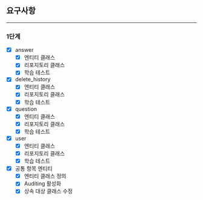 ## 요구사항
***
### 1단계
- [x] answer
  - [x] 엔티티 클래스
  - [x] 리포지토리 클래스
  - [x] 학습 테스트
- [x] delete_history
  - [x] 엔티티 클래스
  - [x] 리포지토리 클래스
  - [x] 학습 테스트
- [x] question
  - [x] 엔티티 클래스
  - [x] 리포지토리 클래스
  - [x] 학습 테스트
- [x] user
  - [x] 엔티티 클래스
  - [x] 리포지토리 클래스
  - [x] 학습 테스트
- [x] 공통 항목 엔티티
  - [x] 엔티티 클래스 정의
  - [x] Auditing 활성화
  - [x] 상속 대상 클래스 수정